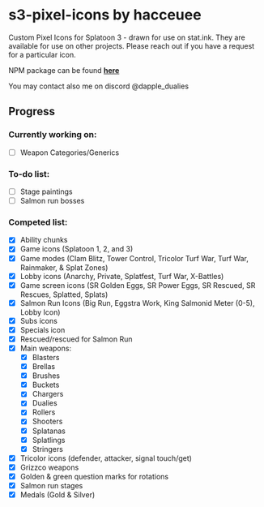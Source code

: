 # s3-pixel-icons by hacceuee
Custom Pixel Icons for Splatoon 3 - drawn for use on stat.ink. They are available for use on other projects. Please reach out if you have a request for a particular icon.

NPM package can be found **[here](https://www.npmjs.com/package/@hacceuee/s3-pixel-icons?activeTab=code)**

You may contact also me on discord @dapple_dualies

## Progress 

### Currently working on:
- [ ] Weapon Categories/Generics
 
### To-do list:
- [ ] Stage paintings
- [ ] Salmon run bosses

### Competed list:
- [X] Ability chunks
- [X] Game icons (Splatoon 1, 2, and 3) 
- [X] Game modes (Clam Blitz, Tower Control, Tricolor Turf War, Turf War, Rainmaker, & Splat Zones) 
- [X] Lobby icons (Anarchy, Private, Splatfest, Turf War, X-Battles)
- [X] Game screen icons (SR Golden Eggs, SR Power Eggs, SR Rescued, SR Rescues, Splatted, Splats)
- [X] Salmon Run Icons (Big Run, Eggstra Work, King Salmonid Meter (0-5), Lobby Icon) 
- [X] Subs icons
- [X] Specials icon
- [X] Rescued/rescued for Salmon Run
- [X] Main weapons: 
  - [X] Blasters
  - [X] Brellas
  - [X] Brushes
  - [X] Buckets
  - [X] Chargers
  - [X] Dualies
  - [X] Rollers
  - [X] Shooters
  - [X] Splatanas
  - [X] Splatlings
  - [X] Stringers 
- [X] Tricolor icons (defender, attacker, signal touch/get) 
- [X] Grizzco weapons
- [X] Golden & green question marks for rotations
- [X] Salmon run stages
- [X] Medals (Gold & Silver)